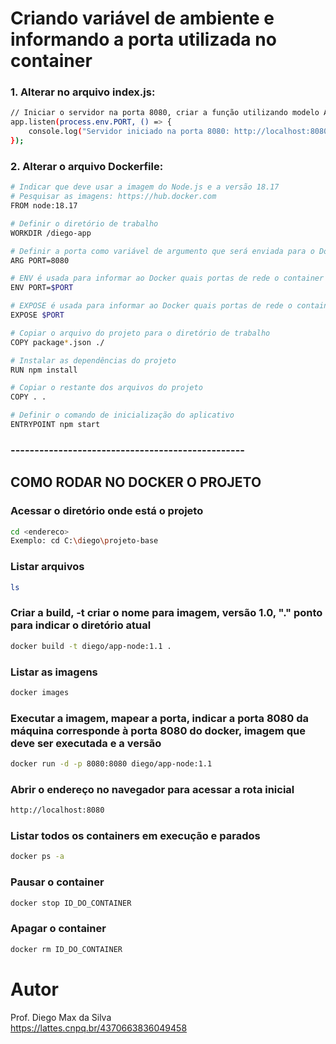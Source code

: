 # Criando variável de ambiente e informando a porta utilizada no container

### 1. Alterar no arquivo index.js:
```bash
// Iniciar o servidor na porta 8080, criar a função utilizando modelo Arrow function para retornar a mensagem de sucesso
app.listen(process.env.PORT, () => {
    console.log("Servidor iniciado na porta 8080: http://localhost:8080");
});
```
### 2. Alterar o arquivo Dockerfile:

```bash
# Indicar que deve usar a imagem do Node.js e a versão 18.17
# Pesquisar as imagens: https://hub.docker.com
FROM node:18.17

# Definir o diretório de trabalho
WORKDIR /diego-app

# Definir a porta como variável de argumento que será enviada para o Docker durante o processo de construção da imagem. Mas ARG somente existe durante a build;
ARG PORT=8080

# ENV é usada para informar ao Docker quais portas de rede o container está escutando em tempo de execução.
ENV PORT=$PORT

# EXPOSE é usada para informar ao Docker quais portas de rede o container está escutando em tempo de execução.
EXPOSE $PORT

# Copiar o arquivo do projeto para o diretório de trabalho
COPY package*.json ./

# Instalar as dependências do projeto
RUN npm install

# Copiar o restante dos arquivos do projeto
COPY . .

# Definir o comando de inicialização do aplicativo
ENTRYPOINT npm start
```

### -------------------------------------------------

## COMO RODAR NO DOCKER O PROJETO
### Acessar o diretório onde está o projeto
```bash
cd <endereco>
Exemplo: cd C:\diego\projeto-base
```

### Listar arquivos
```bash
ls
```

### Criar a build, -t criar o nome para imagem, versão 1.0, "." ponto para indicar o diretório atual 
```bash
docker build -t diego/app-node:1.1 .
```

### Listar as imagens
```bash
docker images
```

### Executar a imagem, mapear a porta, indicar a porta 8080 da máquina corresponde à porta 8080 do docker, imagem que deve ser executada e a versão
```bash
docker run -d -p 8080:8080 diego/app-node:1.1
```

### Abrir o endereço no navegador para acessar a rota inicial
```bash
http://localhost:8080
```

### Listar todos os containers em execução e parados
```bash
docker ps -a
```

### Pausar o container
```bash
docker stop ID_DO_CONTAINER
```

### Apagar o container
```bash
docker rm ID_DO_CONTAINER
```

# Autor

Prof. Diego Max da Silva<br>
https://lattes.cnpq.br/4370663836049458